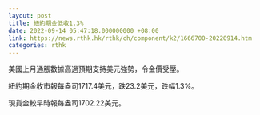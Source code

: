 ```yaml
---
layout: post
title: 紐約期金低收1.3%
date: 2022-09-14 05:47:18.000000000 +08:00
link: https://news.rthk.hk/rthk/ch/component/k2/1666700-20220914.htm
categories: rthk
---
```


美國上月通脹數據高過預期支持美元強勢，令金價受壓。

紐約期金收市報每盎司1717.4美元，跌23.2美元，跌幅1.3%。

現貨金較早時報每盎司1702.22美元。
